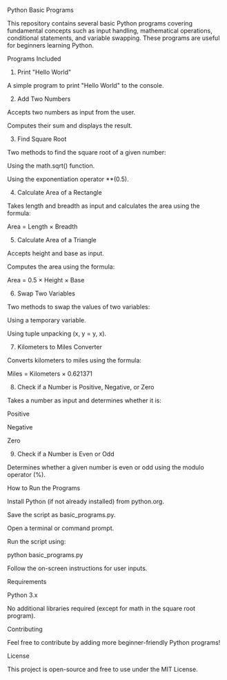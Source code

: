 Python Basic Programs

This repository contains several basic Python programs covering fundamental concepts such as input handling, mathematical operations, conditional statements, and variable swapping. These programs are useful for beginners learning Python.

Programs Included

1. Print "Hello World"

A simple program to print "Hello World" to the console.

2. Add Two Numbers

Accepts two numbers as input from the user.

Computes their sum and displays the result.

3. Find Square Root

Two methods to find the square root of a given number:

Using the math.sqrt() function.

Using the exponentiation operator **(0.5).

4. Calculate Area of a Rectangle

Takes length and breadth as input and calculates the area using the formula:

Area = Length × Breadth

5. Calculate Area of a Triangle

Accepts height and base as input.

Computes the area using the formula:

Area = 0.5 × Height × Base

6. Swap Two Variables

Two methods to swap the values of two variables:

Using a temporary variable.

Using tuple unpacking (x, y = y, x).

7. Kilometers to Miles Converter

Converts kilometers to miles using the formula:

Miles = Kilometers × 0.621371

8. Check if a Number is Positive, Negative, or Zero

Takes a number as input and determines whether it is:

Positive

Negative

Zero

9. Check if a Number is Even or Odd

Determines whether a given number is even or odd using the modulo operator (%).

How to Run the Programs

Install Python (if not already installed) from python.org.

Save the script as basic_programs.py.

Open a terminal or command prompt.

Run the script using:

python basic_programs.py

Follow the on-screen instructions for user inputs.

Requirements

Python 3.x

No additional libraries required (except for math in the square root program).

Contributing

Feel free to contribute by adding more beginner-friendly Python programs!

License

This project is open-source and free to use under the MIT License.
